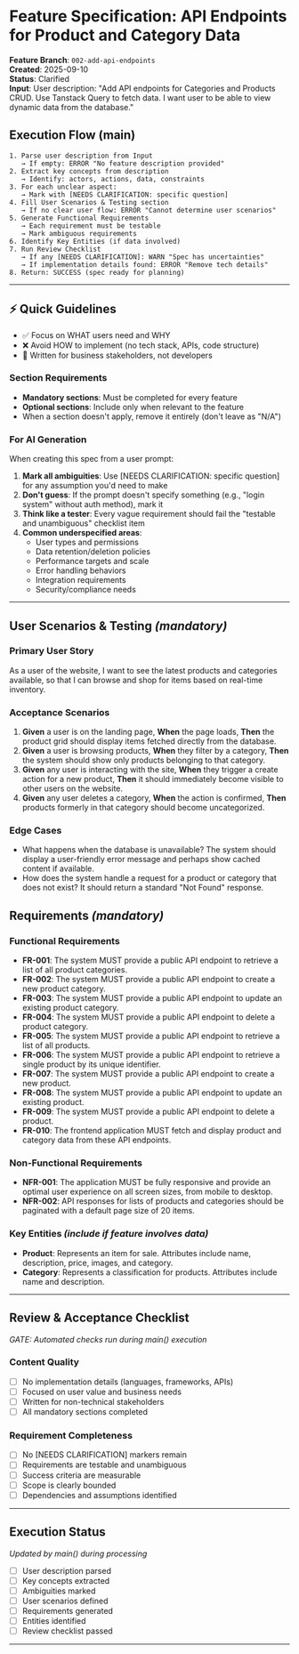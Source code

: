 # Feature Specification: API Endpoints for Product and Category Data

**Feature Branch**: `002-add-api-endpoints`  
**Created**: 2025-09-10  
**Status**: Clarified  
**Input**: User description: "Add API endpoints for Categories and Products CRUD. Use Tanstack Query to fetch data. I want user to be able to view dynamic data from the database."

## Execution Flow (main)
```
1. Parse user description from Input
   → If empty: ERROR "No feature description provided"
2. Extract key concepts from description
   → Identify: actors, actions, data, constraints
3. For each unclear aspect:
   → Mark with [NEEDS CLARIFICATION: specific question]
4. Fill User Scenarios & Testing section
   → If no clear user flow: ERROR "Cannot determine user scenarios"
5. Generate Functional Requirements
   → Each requirement must be testable
   → Mark ambiguous requirements
6. Identify Key Entities (if data involved)
7. Run Review Checklist
   → If any [NEEDS CLARIFICATION]: WARN "Spec has uncertainties"
   → If implementation details found: ERROR "Remove tech details"
8. Return: SUCCESS (spec ready for planning)
```

---

## ⚡ Quick Guidelines
- ✅ Focus on WHAT users need and WHY
- ❌ Avoid HOW to implement (no tech stack, APIs, code structure)
- 👥 Written for business stakeholders, not developers

### Section Requirements
- **Mandatory sections**: Must be completed for every feature
- **Optional sections**: Include only when relevant to the feature
- When a section doesn't apply, remove it entirely (don't leave as "N/A")

### For AI Generation
When creating this spec from a user prompt:
1. **Mark all ambiguities**: Use [NEEDS CLARIFICATION: specific question] for any assumption you'd need to make
2. **Don't guess**: If the prompt doesn't specify something (e.g., "login system" without auth method), mark it
3. **Think like a tester**: Every vague requirement should fail the "testable and unambiguous" checklist item
4. **Common underspecified areas**:
   - User types and permissions
   - Data retention/deletion policies  
   - Performance targets and scale
   - Error handling behaviors
   - Integration requirements
   - Security/compliance needs

---

## User Scenarios & Testing *(mandatory)*

### Primary User Story
As a user of the website, I want to see the latest products and categories available, so that I can browse and shop for items based on real-time inventory.

### Acceptance Scenarios
1. **Given** a user is on the landing page, **When** the page loads, **Then** the product grid should display items fetched directly from the database.
2. **Given** a user is browsing products, **When** they filter by a category, **Then** the system should show only products belonging to that category.
3. **Given** any user is interacting with the site, **When** they trigger a create action for a new product, **Then** it should immediately become visible to other users on the website.
4. **Given** any user deletes a category, **When** the action is confirmed, **Then** products formerly in that category should become uncategorized.

### Edge Cases
- What happens when the database is unavailable? The system should display a user-friendly error message and perhaps show cached content if available.
- How does the system handle a request for a product or category that does not exist? It should return a standard "Not Found" response.

## Requirements *(mandatory)*

### Functional Requirements
- **FR-001**: The system MUST provide a public API endpoint to retrieve a list of all product categories.
- **FR-002**: The system MUST provide a public API endpoint to create a new product category.
- **FR-003**: The system MUST provide a public API endpoint to update an existing product category.
- **FR-004**: The system MUST provide a public API endpoint to delete a product category.
- **FR-005**: The system MUST provide a public API endpoint to retrieve a list of all products.
- **FR-006**: The system MUST provide a public API endpoint to retrieve a single product by its unique identifier.
- **FR-007**: The system MUST provide a public API endpoint to create a new product.
- **FR-008**: The system MUST provide a public API endpoint to update an existing product.
- **FR-009**: The system MUST provide a public API endpoint to delete a product.
- **FR-010**: The frontend application MUST fetch and display product and category data from these API endpoints.

### Non-Functional Requirements
- **NFR-001**: The application MUST be fully responsive and provide an optimal user experience on all screen sizes, from mobile to desktop.
- **NFR-002**: API responses for lists of products and categories should be paginated with a default page size of 20 items.

### Key Entities *(include if feature involves data)*
- **Product**: Represents an item for sale. Attributes include name, description, price, images, and category.
- **Category**: Represents a classification for products. Attributes include name and description.

---

## Review & Acceptance Checklist
*GATE: Automated checks run during main() execution*

### Content Quality
- [ ] No implementation details (languages, frameworks, APIs)
- [ ] Focused on user value and business needs
- [ ] Written for non-technical stakeholders
- [ ] All mandatory sections completed

### Requirement Completeness
- [ ] No [NEEDS CLARIFICATION] markers remain
- [ ] Requirements are testable and unambiguous  
- [ ] Success criteria are measurable
- [ ] Scope is clearly bounded
- [ ] Dependencies and assumptions identified

---

## Execution Status
*Updated by main() during processing*

- [ ] User description parsed
- [ ] Key concepts extracted
- [ ] Ambiguities marked
- [ ] User scenarios defined
- [ ] Requirements generated
- [ ] Entities identified
- [ ] Review checklist passed

---